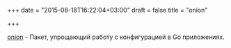 +++
date = "2015-08-18T16:22:04+03:00"
draft = false
title = "onion"

+++

<p><a href="https://github.com/fzerorubigd/onion">onion</a>&nbsp;- Пакет, упрощающий работу с конфигурацией в Go приложениях.</p>

